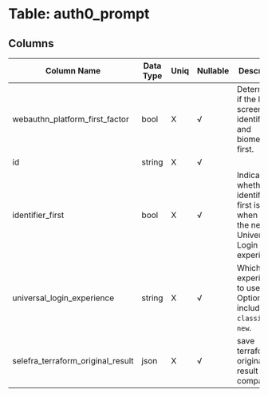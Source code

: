 # Table: auth0_prompt

## Columns 

|  Column Name   |  Data Type  | Uniq | Nullable | Description | 
|  ----  | ----  | ----  | ----  | ---- | 
| webauthn_platform_first_factor | bool | X | √ | Determines if the login screen uses identifier and biometrics first. | 
| id | string | X | √ |  | 
| identifier_first | bool | X | √ | Indicates whether the identifier first is used when using the new Universal Login experience. | 
| universal_login_experience | string | X | √ | Which login experience to use. Options include `classic` and `new`. | 
| selefra_terraform_original_result | json | X | √ | save terraform original result for compatibility | 


